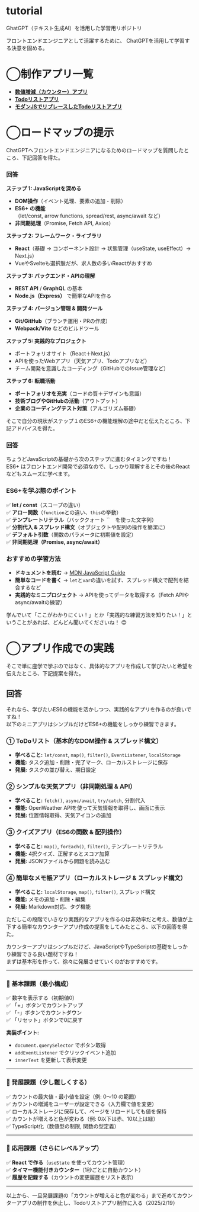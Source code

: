 # tutorial
GhatGPT（テキスト生成AI）を活用した学習用リポジトリ

フロントエンドエンジニアとして活躍するために、
ChatGPTを活用して学習する決意を固める。

◯制作アプリ一覧
==================
- <a href="./counter/">**数値増減（カウンター）アプリ**</a>
- <a href="./todolist//">**Todoリストアプリ**</a>
- <a href="./modern-js-practice/todolist/">**モダンJSでリプレースしたTodoリストアプリ**</a>


◯ロードマップの提示
==================
ChatGPTへフロントエンドエンジニアになるためのロードマップを質問したところ、下記回答を得た。

### 回答
**ステップ 1: JavaScriptを深める**
- **DOM操作**（イベント処理、要素の追加・削除）
- **ES6+ の機能**（let/const, arrow functions, spread/rest, async/await など）
- **非同期処理**（Promise, Fetch API, Axios）

**ステップ 2: フレームワーク・ライブラリ**
- **React**（基礎 → コンポーネント設計 → 状態管理（useState, useEffect）→ Next.js）
- VueやSvelteも選択肢だが、求人数の多いReactがおすすめ

**ステップ 3: バックエンド・APIの理解**
- **REST API** / **GraphQL** の基本
- **Node.js（Express）** で簡単なAPIを作る

**ステップ 4: バージョン管理 & 開発ツール**
- **Git/GitHub**（ブランチ運用・PRの作成）
- **Webpack/Vite** などのビルドツール

**ステップ 5: 実践的なプロジェクト**
- ポートフォリオサイト（React＋Next.js）
- APIを使ったWebアプリ（天気アプリ、Todoアプリなど）
- チーム開発を意識したコーディング（GitHubでのIssue管理など）

**ステップ 6: 転職活動**
- **ポートフォリオを充実**（コードの質＋デザインも意識）
- **技術ブログやGitHubの活動**（アウトプット）
- **企業のコーディングテスト対策**（アルゴリズム基礎）


そこで自分の現状がステップ１のES6+の機能理解の途中だと伝えたところ、下記アドバイスを得た。

### 回答
ちょうどJavaScriptの基礎から次のステップに進むタイミングですね！  
ES6+ はフロントエンド開発で必須なので、しっかり理解するとその後のReactなどもスムーズに学べます。  

### **ES6+を学ぶ際のポイント**
✅ **let / const**（スコープの違い）  
✅ **アロー関数**（`function`との違い、`this`の挙動）  
✅ **テンプレートリテラル**（バッククォート `` ` ` を使った文字列）  
✅ **分割代入 & スプレッド構文**（オブジェクトや配列の操作を簡潔に）  
✅ **デフォルト引数**（関数のパラメータに初期値を設定）  
✅ **非同期処理（Promise, async/await）**  

### **おすすめの学習方法**
- **ドキュメントを読む** → [MDN JavaScript Guide](https://developer.mozilla.org/ja/docs/Web/JavaScript)  
- **簡単なコードを書く** → `let`と`var`の違いを試す、スプレッド構文で配列を結合するなど  
- **実践的なミニプロジェクト** → APIを使ってデータを取得する（Fetch APIやasync/awaitの練習）  

学んでいて「ここがわかりにくい！」とか「実践的な練習方法を知りたい！」ということがあれば、どんどん聞いてくださいね！ 😊


◯アプリ作成での実践
==================
そこで単に座学で学ぶのではなく、具体的なアプリを作成して学びたいと希望を伝えたところ、下記提案を得た。

## 回答
それなら、学びたいES6の機能を活かしつつ、実践的なアプリを作るのが良いですね！  
以下のミニアプリはシンプルだけどES6+の機能をしっかり練習できます。

### **① ToDoリスト（基本的なDOM操作 & スプレッド構文）**
- **学べること:** `let/const`, `map()`, `filter()`, `EventListener`, `localStorage`
- **機能:** タスク追加・削除・完了マーク、ローカルストレージに保存  
- **発展:** タスクの並び替え、期日設定

### **② シンプルな天気アプリ（非同期処理 & API）**
- **学べること:** `fetch()`, `async/await`, `try/catch`, 分割代入
- **機能:** OpenWeather APIを使って天気情報を取得し、画面に表示  
- **発展:** 位置情報取得、天気アイコンの追加

### **③ クイズアプリ（ES6の関数 & 配列操作）**
- **学べること:** `map()`, `forEach()`, `filter()`, テンプレートリテラル
- **機能:** 4択クイズ、正解するとスコア加算
- **発展:** JSONファイルから問題を読み込む

### **④ 簡単なメモ帳アプリ（ローカルストレージ & スプレッド構文）**
- **学べること:** `localStorage`, `map()`, `filter()`, スプレッド構文
- **機能:** メモの追加・削除・編集
- **発展:** Markdown対応、タグ機能


ただしこの段階でいきなり実践的なアプリを作るのは非効率だと考え、数値が上下する簡単なカウンターアプリ作成の提案をしてみたところ、以下の回答を得た。

カウンターアプリはシンプルだけど、JavaScriptやTypeScriptの基礎をしっかり練習できる良い題材ですね！  
まずは基本形を作って、徐々に発展させていくのがおすすめです。  

---

### **📝 基本課題（最小構成）**
✅ 数字を表示する（初期値0）  
✅ 「+」ボタンでカウントアップ  
✅ 「-」ボタンでカウントダウン  
✅ 「リセット」ボタンで0に戻す  

**実装ポイント:**  
- `document.querySelector` でボタン取得  
- `addEventListener` でクリックイベント追加  
- `innerText` を更新して表示変更  

---

### **🚀 発展課題（少し難しくする）**
✅ カウントの最大値・最小値を設定（例: 0～10 の範囲）  
✅ カウントの増減をユーザーが設定できる（入力欄で値を変更）  
✅ ローカルストレージに保存して、ページをリロードしても値を保持  
✅ カウントが増えると色が変わる（例: 0以下は赤、10以上は緑）  
✅ TypeScript化（数値型の制限, 関数の型定義）

---

### **🌟 応用課題（さらにレベルアップ）**
✅ **React で作る**（`useState` を使ってカウント管理）  
✅ **タイマー機能付きカウンター**（1秒ごとに自動カウント）  
✅ **履歴を記録する**（カウントの変更履歴をリスト表示）  

---

以上から、一旦発展課題の「カウントが増えると色が変わる」まで進めてカウンターアプリの制作を休止し、Todoリストアプリ制作に入る（2025/2/19）